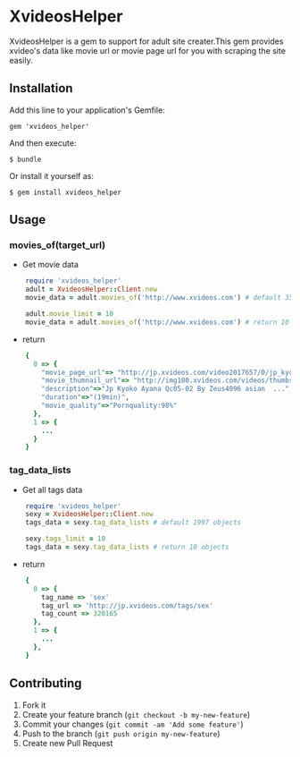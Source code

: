 # XvideosHelper

XvideosHelper is a gem to support for adult site creater.This gem provides xvideo's data like movie url or movie page url for you with scraping the site easily.

## Installation

Add this line to your application's Gemfile:

    gem 'xvideos_helper'

And then execute:

    $ bundle

Or install it yourself as:

    $ gem install xvideos_helper

## Usage

### movies_of(target_url)

- Get movie data

```ruby
    require 'xvideos_helper'
    adult = XvideosHelper::Client.new
    movie_data = adult.movies_of('http://www.xvideos.com') # default 35 objects

    adult.movie_limit = 10
    movie_data = adult.movies_of('http://www.xvideos.com') # return 10 objects
```

- return

```ruby
    {
      0 => {
        "movie_page_url"=> "http://jp.xvideos.com/video2017657/0/jp_kyoko_ayana_qc05-02_by_zeus4096_asian_cumshots_asian_swallow_japanese_chinese",
        "movie_thumnail_url"=> "http://img100.xvideos.com/videos/thumbs/46/a0/69/46a069b72731e3c22ddf917d9fb1cbca/46a069b72731e3c22ddf917d9fb1cbca.4.jpg",
        "description"=>"Jp Kyoko Ayana Qc05-02 By Zeus4096 asian  ...",
        "duration"=>"(19min)",
        "movie_quality"=>"Pornquality:98%"
      },
      1 => {
        ...
      }
    }
```

### tag_data_lists

- Get all tags data

```ruby
    require 'xvideos_helper'
    sexy = XvideosHelper::Client.new
    tags_data = sexy.tag_data_lists # default 1997 objects

    sexy.tags_limit = 10
    tags_data = sexy.tag_data_lists # return 10 objects
```

- return

```ruby
    {
      0 => {
        tag_name => 'sex'
        tag_url => 'http://jp.xvideos.com/tags/sex'
        tag_count => 320165
      },
      1 => {
        ...
      },
    }
```

## Contributing

1. Fork it
2. Create your feature branch (`git checkout -b my-new-feature`)
3. Commit your changes (`git commit -am 'Add some feature'`)
4. Push to the branch (`git push origin my-new-feature`)
5. Create new Pull Request
